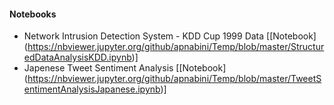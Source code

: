 #### Notebooks
- Network Intrusion Detection System - KDD Cup 1999 Data [[Notebook] (https://nbviewer.jupyter.org/github/apnabini/Temp/blob/master/StructuredDataAnalysisKDD.ipynb)]
- Japenese Tweet Sentiment Analysis [[Notebook] (https://nbviewer.jupyter.org/github/apnabini/Temp/blob/master/TweetSentimentAnalysisJapanese.ipynb)]
